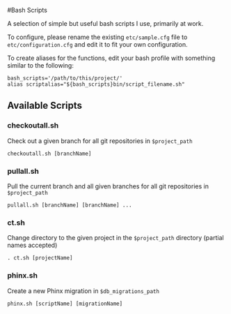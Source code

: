 #Bash Scripts

A selection of simple but useful bash scripts I use, primarily at work.

To configure, please rename the existing `etc/sample.cfg` file to `etc/configuration.cfg` and edit it to fit your own 
configuration.

To create aliases for the functions, edit your bash profile with something similar to the following:

    bash_scripts='/path/to/this/project/'
    alias scriptalias="${bash_scripts}bin/script_filename.sh"
    
## Available Scripts

### checkoutall.sh

Check out a given branch for all git repositories in `$project_path`

    checkoutall.sh [branchName]
    
### pullall.sh

Pull the current branch and all given branches for all git repositories in `$project_path`

    pullall.sh [branchName] [branchName] ...
    
###  ct.sh

Change directory to the given project in the `$project_path` directory (partial names accepted)

    . ct.sh [projectName]
    
### phinx.sh

Create a new Phinx migration in `$db_migrations_path`

    phinx.sh [scriptName] [migrationName]